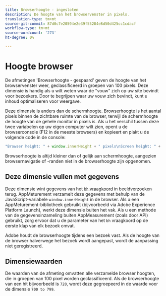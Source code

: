 ```yaml
---
title: Browserhoogte - ingesloten
description: De hoogte van het browservenster in pixels.
translation-type: tm+mt
source-git-commit: 87d0c7e20594e2e39f55284e8d50d425cc1cdacf
workflow-type: tm+mt
source-wordcount: '273'
ht-degree: 0%

---
```



# Hoogte browser

De afmetingen &#39;Browserhoogte - gespaard&#39; geven de hoogte van het browservenster weer, geclassificeerd in groepen van 100 pixels. Deze dimensie is handig als u wilt weten waar de &quot;vouw&quot; zich op uw site bevindt voor bezoekers. Door te begrijpen waar uw vouw zich bevindt, kunt u inhoud optimaliseren voor weergave.

Deze dimensie is anders dan de schermhoogte. Browserhoogte is het aantal pixels binnen de zichtbare ruimte van de browser, terwijl de schermhoogte de hoogte van de gehele monitor in pixels is. Als u het verschil tussen deze twee variabelen op uw eigen computer wilt zien, opent u de browserconsole (F12 in de meeste browsers) en kopieert en plakt u de volgende code in de console:

```javascript
"Browser height: " + window.innerHeight + " pixels\nScreen height: " + screen.height + " pixels";
```

Browserhoogte is altijd kleiner dan of gelijk aan schermhoogte, aangezien browsernavigatie of -randen niet in de browserhoogte zijn opgenomen.

## Deze dimensie vullen met gegevens

Deze dimensie wint gegevens van het [`bh` vraagkoord](/help/implement/validate/query-parameters.md) in beeldverzoeken terug. AppMeturement verzamelt deze gegevens met behulp van de JavaScript-variabele `window.innerHeight` in de browser. Als u een AppMeturement-bibliotheek gebruikt (bijvoorbeeld via Adobe Experience Platform Launch), werkt deze dimensie buiten het vak. Als u een methode van de gegevensinzameling buiten AppMeasurement (zoals door API) gebruikt, zorg ervoor dat u de parameter van het `bh` vraagkoord op de eerste klap van elk bezoek omvat.

Adobe houdt de browserhoogte tijdens een bezoek vast. Als de hoogte van de browser halverwege het bezoek wordt aangepast, wordt de aanpassing niet geregistreerd.

## Dimensiewaarden

De waarden van de afmeting omvatten alle verzamelde browser hoogten, die in groepen van 100 pixel worden geclassificeerd. Als de browserhoogte van een hit bijvoorbeeld is `720`, wordt deze gegroepeerd in de waarde voor de dimensie `700 to 799`.
